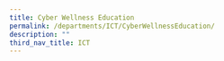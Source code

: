 ```yaml
---
title: Cyber Wellness Education
permalink: /departments/ICT/CyberWellnessEducation/
description: ""
third_nav_title: ICT
---
```

